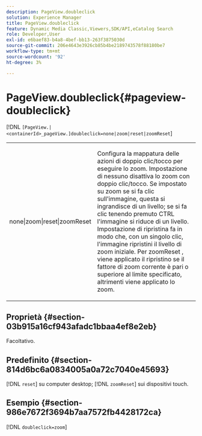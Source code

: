 ```yaml
---
description: PageView.doubleclick
solution: Experience Manager
title: PageView.doubleclick
feature: Dynamic Media Classic,Viewers,SDK/API,eCatalog Search
role: Developer,User
exl-id: e6baef83-b4a8-4bef-bb13-263f3875030d
source-git-commit: 206e4643e3926cb85b4be2189743578f88180be7
workflow-type: tm+mt
source-wordcount: '92'
ht-degree: 3%

---
```


# PageView.doubleclick{#pageview-doubleclick}

[!DNL `[PageView.|<containerId>_pageView.]doubleclick=none|zoom|reset|zoomReset`]

<table id="table_942C8BDBDE1B441596987E9E971202E7"> 
 <tbody> 
  <tr> 
   <td colname="col1"> <p> <span class="codeph"> none|zoom|reset|zoomReset </span> </p> </td> 
   <td colname="col2"> <p> Configura la mappatura delle azioni di doppio clic/tocco per eseguire lo zoom. Impostazione di <span class="codeph"> nessuno </span> disattiva lo zoom con doppio clic/tocco. Se impostato su <span class="codeph"> zoom </span> se si fa clic sull'immagine, questa si ingrandisce di un livello; se si fa clic tenendo premuto CTRL l'immagine si riduce di un livello. Impostazione di <span class="codeph"> ripristina </span> fa in modo che, con un singolo clic, l'immagine ripristini il livello di zoom iniziale. Per <span class="codeph"> zoomReset </span>, viene applicato il ripristino se il fattore di zoom corrente è pari o superiore al limite specificato, altrimenti viene applicato lo zoom. </p> </td> 
  </tr> 
 </tbody> 
</table>

## Proprietà {#section-03b915a16cf943afadc1bbaa4ef8e2eb}

Facoltativo.

## Predefinito {#section-814d6bc6a0834005a0a72c7040e45693}

[!DNL `reset`] su computer desktop; [!DNL `zoomReset`] sui dispositivi touch.

## Esempio {#section-986e7672f3694b7aa7572fb4428172ca}

[!DNL `doubleclick=zoom`]
